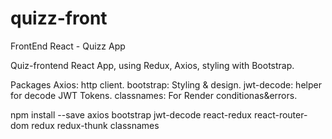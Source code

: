 # quizz-front
FrontEnd React - Quizz App

Quiz-frontend
	React App, using Redux, Axios, styling with Bootstrap.

Packages
		Axios: http client.
		bootstrap: Styling & design.
 		jwt-decode: helper for decode JWT Tokens.
 		classnames: For Render conditionas&errors. 
	
npm install --save axios bootstrap jwt-decode react-redux react-router-dom redux redux-thunk classnames
